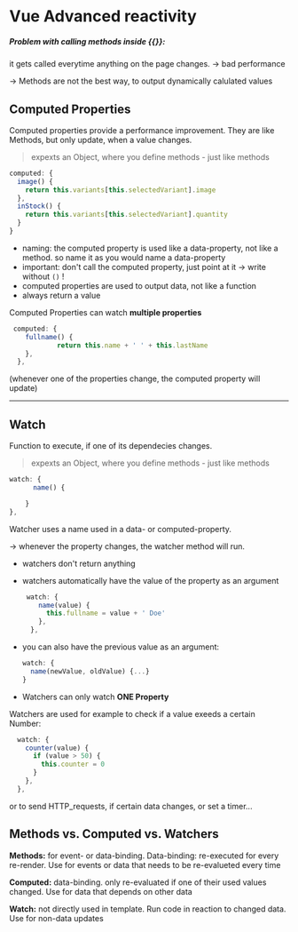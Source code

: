 # Vue Advanced reactivity

##### Problem with calling methods inside {{}}:

it gets called everytime anything on the page changes. -> bad performance

-> Methods are not the best way, to output dynamically calulated values

## Computed Properties

Computed properties provide a performance improvement. They are like Methods, but only update, when a value changes.

> expexts an Object, where you define methods - just like methods

```js
computed: {
  image() {
    return this.variants[this.selectedVariant].image
  },
  inStock() {
    return this.variants[this.selectedVariant].quantity
  }
}
```

- naming: the computed property is  used like a data-property, not like a method. so name it as you would name  a data-property
- important: don't call the computed property, just point at it -> write without `()` !
- computed properties are used to output data, not like a function
- always return a value


Computed Properties can  watch **multiple properties**

```js
 computed: {
    fullname() {
			return this.name + ' ' + this.lastName
    },
  },
```

(whenever one of the properties change, the computed property will update)

------

## Watch

Function to execute, if one of its dependecies changes. 

> expexts an Object, where you define methods - just like methods

```js
watch: {
	  name() {

    }
},
```

Watcher uses a name used in a data- or computed-property.

-> whenever the property changes, the watcher method will run.

- watchers don't return anything

- watchers automatically have the value of the property as an argument

  ```js
   watch: {
      name(value) {
        this.fullname = value + ' Doe'
      },
    },
  ```

- you can also have the previous value as an argument:

  ```js
  watch: {
  	name(newValue, oldValue) {...}
  }
  ```

- Watchers can only watch **ONE Property**




Watchers are used  for example to check if a value exeeds a certain Number:

```js
  watch: {
    counter(value) {
      if (value > 50) {
        this.counter = 0
      }
    },
  },
```

or to send HTTP_requests, if certain data changes, or set a timer...

## Methods vs. Computed vs. Watchers

**Methods:** for event- or data-binding. Data-binding: re-executed for every re-render. Use for events or data that needs to be re-evalueted every time

**Computed:** data-binding. only re-evaluated if one of their used values changed. Use for data that depends on other data

**Watch:** not directly used in template. Run code in reaction to changed data. Use for non-data updates